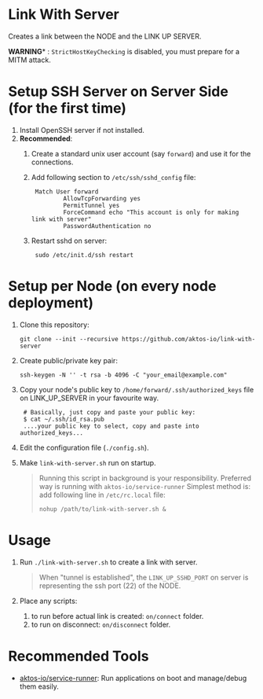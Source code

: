 # Link With Server

Creates a link between the NODE and the LINK UP SERVER.

**WARNING*** : `StrictHostKeyChecking` is disabled, you must prepare for a MITM attack.


# Setup SSH Server on Server Side (for the first time)

1. Install OpenSSH server if not installed.
2. **Recommended**:
    1. Create a standard unix user account (say `forward`) and use it for the connections.
    2. Add following section to `/etc/ssh/sshd_config` file:

            Match User forward
                    AllowTcpForwarding yes
                    PermitTunnel yes
                    ForceCommand echo "This account is only for making link with server"
                    PasswordAuthentication no


    3. Restart sshd on server:

            sudo /etc/init.d/ssh restart


# Setup per Node (on every node deployment)

1. Clone this repository:

       git clone --init --recursive https://github.com/aktos-io/link-with-server

2. Create public/private key pair:

       ssh-keygen -N '' -t rsa -b 4096 -C "your_email@example.com"

3. Copy your node's public key to `/home/forward/.ssh/authorized_keys` file on LINK_UP_SERVER in your favourite way.

        # Basically, just copy and paste your public key:
        $ cat ~/.ssh/id_rsa.pub
        ....your public key to select, copy and paste into authorized_keys...

4. Edit the configuration file (`./config.sh`).

5. Make `link-with-server.sh` run on startup.

    > Running this script in background is your responsibility.
    > Preferred way is running with `aktos-io/service-runner`
    > Simplest method is: add following line in `/etc/rc.local` file:
    >
    >     nohup /path/to/link-with-server.sh &
    >


# Usage

1. Run `./link-with-server.sh` to create a link with server.

    > When "tunnel is established", the `LINK_UP_SSHD_PORT` on server
    > is representing the ssh port (22) of the NODE.

2. Place any scripts:

    1. to run before actual link is created: `on/connect` folder.
    3. to run on disconnect: `on/disconnect` folder.

# Recommended Tools

* [aktos-io/service-runner](https://github.com/aktos-io/service-runner): Run applications on boot and manage/debug them easily.
